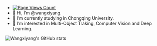 - [![Page Views Count](https://badges.toozhao.com/badges/01GY9M4VCCM6C8518MA3Q234NT/green.svg)](https://badges.toozhao.com/stats/01GY9M4VCCM6C8518MA3Q234NT "Get your own page views count badge on badges.toozhao.com")
-  👋 Hi, I’m @wangxiyang.
- 🔭 I’m currently studying in Chongqing University.
- 👀 I’m interested in Multi-Object Traking, Computer Vision and Deep Learning.

![Wangxiyang's GitHub stats](https://github-readme-stats.vercel.app/api?username=wangxiyang2022&show_icons=true&theme=tokyonight)

